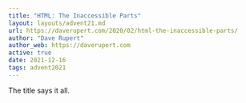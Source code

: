 ```yaml
---
title: "HTML: The Inaccessible Parts"
layout: layouts/advent21.md
url: https://daverupert.com/2020/02/html-the-inaccessible-parts/
author: "Dave Rupert"
author_web: https://daverupert.com
active: true
date: 2021-12-16
tags: advent2021
---
```


The title says it all.